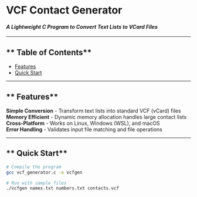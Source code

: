 # VCF Contact Generator
#### *A Lightweight C Program to Convert Text Lists to VCard Files*

---

## ** Table of Contents**  
- [ Features](#-features)  
- [ Quick Start](#-quick-start)  

---

## ** Features**  
**Simple Conversion** - Transform text lists into standard VCF (vCard) files  
**Memory Efficient** - Dynamic memory allocation handles large contact lists  
**Cross-Platform** - Works on Linux, Windows (WSL), and macOS  
**Error Handling** - Validates input file matching and file operations  

---

## ** Quick Start**  
```bash
# Compile the program
gcc vcf_generator.c -o vcfgen

# Run with sample files
./vcfgen names.txt numbers.txt contacts.vcf
